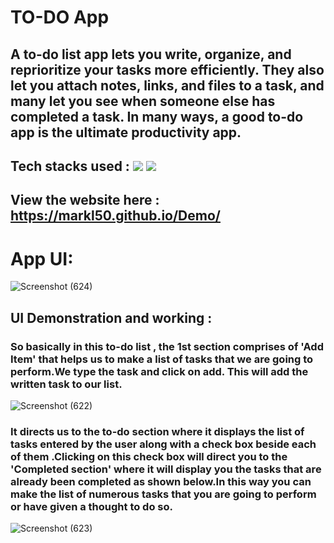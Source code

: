 # TO-DO App 
## A to-do list app lets you write, organize, and reprioritize your tasks more efficiently. They also let you attach notes, links, and files to a task, and many let you see when someone else has completed a task. In many ways, a good to-do app is the ultimate productivity app.

## Tech stacks used : <img src="https://img.shields.io/badge/Frontend:-HTML & CSS-5555ff">  <img src="https://img.shields.io/badge/Backend:- Javascript-E32800">

## View the website here : https://markl50.github.io/Demo/

# App UI:
![Screenshot (624)](https://user-images.githubusercontent.com/76861726/157120018-e4274618-3911-4e4e-aca8-60b6fd7e0e93.png)

## UI Demonstration and working :
### So basically in this to-do list , the 1st section comprises of 'Add Item' that helps us to make a list of tasks that we are going to perform.We type the task and click on add. This will add the written task to our list.


![Screenshot (622)](https://user-images.githubusercontent.com/76861726/157120403-99e35c0a-d184-4433-a74a-28458534fcf0.png)

### It directs us to the to-do section where it displays the list of tasks entered by the user along with a check box beside each of them .Clicking on this check box will direct you to the 'Completed section' where it will display you the tasks that are already been completed as shown below.In this way you can make the list of numerous tasks that you are going to perform or have given a thought to do so.

![Screenshot (623)](https://user-images.githubusercontent.com/76861726/157120719-c424516c-af73-4ace-a5b6-2e1d60626f99.png)


